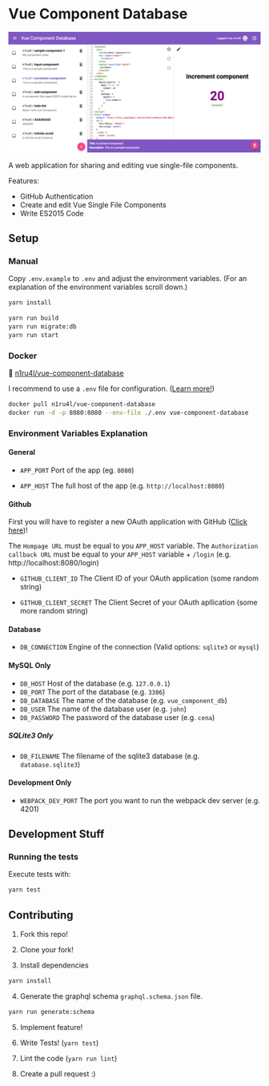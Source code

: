 # Vue Component Database

![Preview Image](./preview.jpg)

A web application for sharing and editing vue single-file components.

Features:
- GitHub Authentication
- Create and edit Vue Single File Components
- Write ES2015 Code

## Setup

### Manual

Copy `.env.example` to `.env` and adjust the environment variables. (For an explanation of the environment variables scroll down.)

```bash
yarn install
```

```bash
yarn run build
yarn run migrate:db
yarn run start
```

### Docker

:whale: [n1ru4l/vue-component-database](https://hub.docker.com/r/n1ru4l/vue-component-database/)

I recommend to use a `.env` file for configuration. ([Learn more!](https://docs.docker.com/engine/reference/commandline/run/#set-environment-variables--e---env---env-file))

```bash
docker pull n1ru4l/vue-component-database
docker run -d -p 8080:8080 --env-file ./.env vue-component-database
```

### Environment Variables Explanation

#### General

* `APP_PORT` Port of the app (eg. `8080`)

* `APP_HOST` The full host of the app (e.g. `http://localhost:8080`)

#### Github

First you will have to register a new OAuth application with GitHub ([Click here](https://github.com/settings/applications/new))! 

The `Hompage URL` must be equal to you `APP_HOST` variable. The `Authorization callback URL` must be equal to your `APP_HOST` variable + `/login` (e.g. http://localhost:8080/login)

* `GITHUB_CLIENT_ID` The Client ID of your OAuth application (some random string)

* `GITHUB_CLIENT_SECRET` The Client Secret of your OAuth apllication (some more random string)

#### Database

* `DB_CONNECTION` Engine of the connection (Valid options: `sqlite3` or `mysql`)

#### MySQL Only

* `DB_HOST` Host of the database (e.g. `127.0.0.1`)
* `DB_PORT` The port of the database (e.g. `3306`)
* `DB_DATABASE` The name of the database (e.g. `vue_component_db`)
* `DB_USER` The name of the database user (e.g. `john`)
* `DB_PASSWORD` The password of the database user (e.g. `cena`)

##### SQLite3 Only

* `DB_FILENAME` The filename of the sqlite3 database (e.g. `database.sqlite3`)

#### Development Only

* `WEBPACK_DEV_PORT` The port you want to run the webpack dev server (e.g. 4201)

## Development Stuff


### Running the tests


Execute tests with:

```bash
yarn test
```

## Contributing

1. Fork this repo!

2. Clone your fork!

3. Install dependencies

```bash
yarn install
```

4. Generate the graphql schema `graphql.schema.json` file.

```bash
yarn run generate:schema
```

5. Implement feature!

6. Write Tests! (`yarn test`)

7. Lint the code (`yarn run lint`)

48. Create a pull request :)
